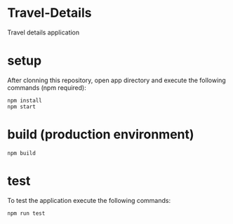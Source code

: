 ﻿# Travel-Details
Travel details application

# setup
After clonning this repository, open app directory and execute the following commands (npm required):

```
npm install
npm start
```

# build (production environment)
```
npm build
```

# test
To test the application execute the following commands:

```
npm run test
```